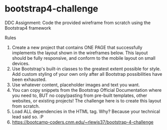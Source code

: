# bootstrap4-challenge
DDC Assignment: Code the provided wireframe from scratch using the Bootstrap4 framework

Rules
1. Create a new project that contains ONE PAGE that successfully implements the layout shown in the wireframes below. This layout should be fully responsive, and conform to the mobile layout on small devices.
2. Use Bootstrap's built-in classes to the greatest extent possible for style. Add custom styling of your own only after all Bootstrap possibilities have been exhausted.
3. Use whatever content, placeholder images and text you want.
4. You can copy snippets from the Bootstrap Official Documentation where you need to, BUT no copy/pasting from pre-built templates, other websites, or existing projects! The challenge here is to create this layout from scratch.
5. Load ALL dependencies in the HTML <head> tag. Why? Because your technical lead said so. :P
6. https://bootcamp-coders.cnm.edu/~rlewis37/bootstrap-4-challenge
